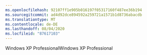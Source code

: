 ```yaml
---
ms.openlocfilehash: 92107ff1e905b016197f05317160f487ee36b194
ms.sourcegitcommit: ad4d92dce894592a259721a1571b1d8736abacdb
ms.translationtype: MT
ms.contentlocale: de-DE
ms.lasthandoff: 08/04/2020
ms.locfileid: "87617103"
---
```

<span data-ttu-id="0b487-101">Windows XP Professional</span><span class="sxs-lookup"><span data-stu-id="0b487-101">Windows XP Professional</span></span>

